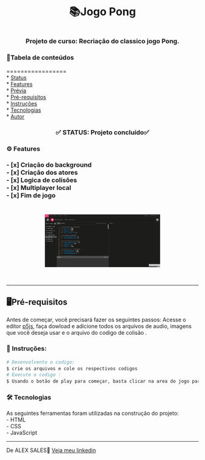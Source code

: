 <h1 align='center'>📚Jogo Pong<h1>
<h3 align='center'>Projeto de curso: Recriação do classico jogo Pong.</h3>

<h3>📄Tabela de conteúdos</h3>
=================
<!--ts--><br>
   * <a href="#status">Status</a><br>
   * <a href="#features">Features</a><br>
   * <a href="#previa">Prévia</a><br>
   * <a href="#pre-requisitos">Pré-requisitos</a><br>
   * <a href="#instruçoes">Instruções</a><br>
   * <a href="#tecnologias">Tecnologias</a><br>
   * <a href="#autor">Autor</a><br>
<!--te-->

<h3 id="status" align='center'>✅ STATUS: Projeto concluído✅</h4>

<h3 id=features>⚙ Features<h3>
- [x] Criação do background<br>
- [x] Criação dos atores<br>
- [x] Logica de colisões<br>
- [x] Multiplayer local<br>
- [x] Fim de jogo<br>

  
 <h1 id="previa" align="center">
  <img height="20%" width="60%" src="image/readme.gif" alt="GIF do Projeto"/>
<h1/>
  <hr>
  
<h2 id="pre-requisitos">🖥️Pré-requisitos</h2>
  <p>Antes de começar, você precisará fazer os seguintes passos: Acesse o editor <a href='https://editor.p5js.org/'>p5js<a>, faça dowload e adicione todos os arquivos de audio, imagens que você deseja usar e o arquivo do codigo de colisão .</p>
    
 <h3 id="instruçoes" >📖 Instruções:</h3>
    
 ```bash
 # Desenvolvento o codigo:
 $ crie os arquivos e cole os respectivos codigos
 # Execute o codigo :
 $ Usando o botão de play para começar, basta clicar na area do jogo para ter acesso a movimentar as raquetes
 ```
    
 <h3 id="tecnologias">🛠 Tecnologias </h3>
 As seguintes ferramentas foram utilizadas na construção do projeto:<br>
   - HTML<br>
   - CSS<br>
 - JavaScript
    <hr>
    
  <p id="autor">De ALEX SALES🤘 <a href='https://www.linkedin.com/in/alexsales-dev/'>Veja meu linkedin<a></p>

